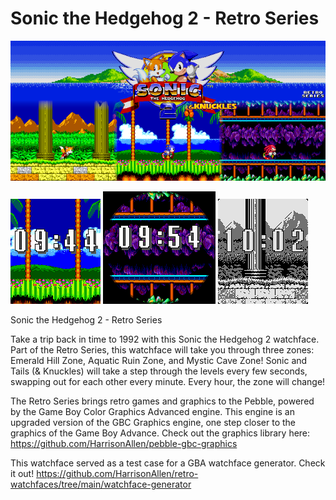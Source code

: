 # Sonic the Hedgehog 2 - Retro Series

![Banner](appstore/banner/Banner.png)

![Basalt](appstore/basalt/Basalt.gif) ![Chalk](appstore/chalk/Chalk.gif) ![Diorite](appstore/diorite/Diorite.gif)

Sonic the Hedgehog 2 - Retro Series

Take a trip back in time to 1992 with this Sonic the Hedgehog 2 watchface. Part of the Retro Series, this watchface will take you through three zones: Emerald Hill Zone, Aquatic Ruin Zone, and Mystic Cave Zone! Sonic and Tails (& Knuckles) will take a step through the levels every few seconds, swapping out for each other every minute. Every hour, the zone will change!

The Retro Series brings retro games and graphics to the Pebble, powered by the Game Boy Color Graphics Advanced engine. This engine is an upgraded version of the GBC Graphics engine, one step closer to the graphics of the Game Boy Advance. Check out the graphics library here: https://github.com/HarrisonAllen/pebble-gbc-graphics

This watchface served as a test case for a GBA watchface generator. Check it out! https://github.com/HarrisonAllen/retro-watchfaces/tree/main/watchface-generator

